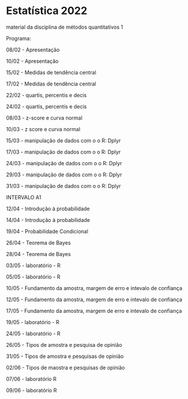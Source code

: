 # Estatística 2022

material  da disciplina de métodos quantitativos 1


Programa:

08/02 - Apresentação

10/02 - Apresentação

15/02 - Medidas de tendência central

17/02 - Medidas de tendência central

22/02 - quartis, percentis e decis

24/02 - quartis, percentis e decis

08/03 - z-score e curva normal

10/03 - z score e curva normal

15/03 - manipulação de dados com o o R: Dplyr

17/03 - manipulação de dados com o o R: Dplyr

24/03 - manipulação de dados com o o R: Dplyr

29/03 - manipulação de dados com o o R: Dplyr

31/03 - manipulação de dados com o o R: Dplyr

INTERVALO A1

12/04 - Introdução à probabilidade

14/04 - Introdução à probabilidade

19/04 - Probabilidade Condicional

26/04 - Teorema de Bayes

28/04 - Teorema de Bayes

03/05 - laboratório - R

05/05 - laboratório - R

10/05 - Fundamento da amostra, margem de erro e intevalo de confiança

12/05 - Fundamento da amostra, margem de erro e intevalo de confiança

17/05 - Fundamento da amostra, margem de erro e intevalo de confiança

19/05 - laboratório - R

24/05 - laboratório - R

26/05 - Tipos de amostra e pesquisa de opinião

31/05 - Tipos de amostra e pesquisas de opinião

02/06 - Tipos de maostra e pesquisas de opinião

07/06 - laboratório R

09/06 - laboratório R
